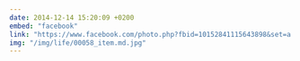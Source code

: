 ```yaml
---
date: 2014-12-14 15:20:09 +0200
embed: "facebook"
link: "https://www.facebook.com/photo.php?fbid=10152841115643898&set=a.10151223749828898.483689.816018897&type=3&theater"
img: "/img/life/00058_item.md.jpg"
---
```

